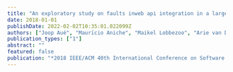 ```yaml
---
title: "An exploratory study on faults inweb api integration in a large-scale payment company"
date: 2018-01-01
publishDate: 2022-02-02T10:35:01.022099Z
authors: ["Joop Aué", "Maurı́cio Aniche", "Maikel Lobbezoo", "Arie van Deursen"]
publication_types: ["1"]
abstract: ""
featured: false
publication: "*2018 IEEE/ACM 40th International Conference on Software Engineering: Software Engineering in Practice Track (ICSE-SEIP)*"
---
```


